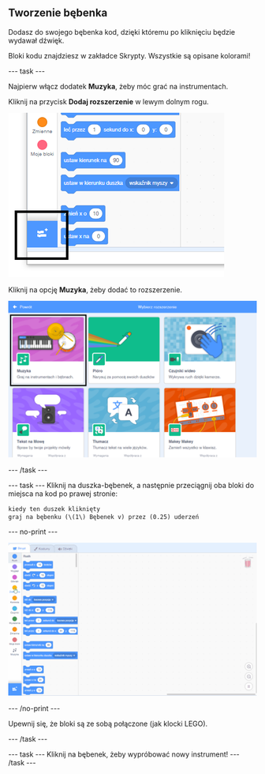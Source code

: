 ## Tworzenie bębenka

Dodasz do swojego bębenka kod, dzięki któremu po kliknięciu będzie wydawał dźwięk.

Bloki kodu znajdziesz w zakładce Skrypty. Wszystkie są opisane kolorami!

--- task ---

Najpierw włącz dodatek **Muzyka**, żeby móc grać na instrumentach.

Kliknij na przycisk **Dodaj rozszerzenie** w lewym dolnym rogu.

![podświetlony przycisk Dodaj rozszerzenie](images/add-extension-annotated.png)

Kliknij na opcję **Muzyka**, żeby dodać to rozszerzenie.

![podświetlone rozszerzenie muzyki](images/click-music-annotated.png)

--- /task ---

--- task --- Kliknij na duszka-bębenek, a następnie przeciągnij oba bloki do miejsca na kod po prawej stronie:

```blocks3
kiedy ten duszek kliknięty
graj na bębenku (\(1\) Bębenek v) przez (0.25) uderzeń
```

--- no-print ---

![zrzut ekranu](images/connect-block.gif)

--- /no-print ---

Upewnij się, że bloki są ze sobą połączone (jak klocki LEGO).

--- /task ---

--- task --- Kliknij na bębenek, żeby wypróbować nowy instrument! --- /task ---
